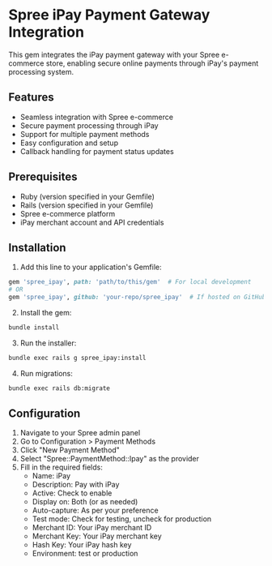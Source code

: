 # Spree iPay Payment Gateway Integration

This gem integrates the iPay payment gateway with your Spree e-commerce store, enabling secure online payments through iPay's payment processing system.

## Features

- Seamless integration with Spree e-commerce
- Secure payment processing through iPay
- Support for multiple payment methods
- Easy configuration and setup
- Callback handling for payment status updates

## Prerequisites

- Ruby (version specified in your Gemfile)
- Rails (version specified in your Gemfile)
- Spree e-commerce platform
- iPay merchant account and API credentials

## Installation

1. Add this line to your application's Gemfile:

```ruby
gem 'spree_ipay', path: 'path/to/this/gem'  # For local development
# OR
gem 'spree_ipay', github: 'your-repo/spree_ipay'  # If hosted on GitHub
```

2. Install the gem:

```bash
bundle install
```

3. Run the installer:

```bash
bundle exec rails g spree_ipay:install
```

4. Run migrations:

```bash
bundle exec rails db:migrate
```

## Configuration

1. Navigate to your Spree admin panel
2. Go to Configuration > Payment Methods
3. Click "New Payment Method"
4. Select "Spree::PaymentMethod::Ipay" as the provider
5. Fill in the required fields:
   - Name: iPay
   - Description: Pay with iPay
   - Active: Check to enable
   - Display on: Both (or as needed)
   - Auto-capture: As per your preference
   - Test mode: Check for testing, uncheck for production
   - Merchant ID: Your iPay merchant ID
   - Merchant Key: Your iPay merchant key
   - Hash Key: Your iPay hash key
   - Environment: test or production